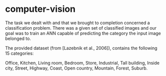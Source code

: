 # computer-vision

The task we dealt with and that we brought to completion concerned a classification problem. There was a given set of classified images and our goal was to train an ANN capable of predicting the category the input image belonged to.

The provided dataset (from [Lazebnik et al., 2006]), contains the following 15 categories: 

Office, Kitchen, Living room, Bedroom, Store, Industrial, Tall building, Inside city, Street, Highway, Coast, Open country, Mountain, Forest, Suburb.


